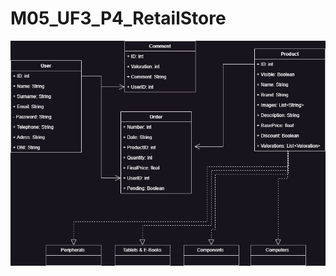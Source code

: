 # M05_UF3_P4_RetailStore
![UML Diagram](https://github.com/Jandro5vq/M05_UF3_P4_RetailStore/blob/main/M05_UF3_P4_FichaTecnica.png)
